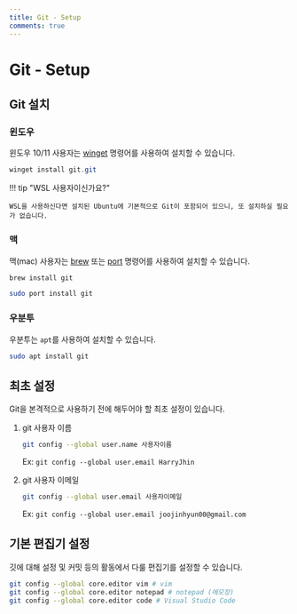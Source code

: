 ```yaml
---
title: Git - Setup
comments: true
---
```


# Git - Setup

## Git 설치

### 윈도우

윈도우 10/11 사용자는 [winget] 명령어를 사용하여 설치할 수 있습니다.

[winget]: ../windows/winget/installation.md

```powershell
winget install git.git
```

!!! tip "WSL 사용자이신가요?"

    WSL을 사용하신다면 설치된 Ubuntu에 기본적으로 Git이 포함되어 있으니, 또 설치하실 필요가 없습니다.

### 맥

맥(mac) 사용자는 [brew] 또는 [port] 명령어를 사용하여 설치할 수 있습니다.

[brew]: ../mac/hombrew.md
[port]: ../mac/port.md

```zsh
brew install git
```

```zsh
sudo port install git
```

### 우분투

우분투는 `apt`를 사용하여 설치할 수 있습니다.

```bash
sudo apt install git
```

## 최초 설정

Git을 본격적으로 사용하기 전에 해두어야 할 최초 설정이 있습니다.

1. git 사용자 이름

    ```bash
    git config --global user.name 사용자이름
    ```

    Ex: `git config --global user.email HarryJhin`

2. git 사용자 이메일


    ```bash
    git config --global user.email 사용자이메일
    ```

    Ex: `git config --global user.email joojinhyun00@gmail.com`

## 기본 편집기 설정

깃에 대해 설정 및 커밋 등의 활동에서 다룰 편집기를 설정할 수 있습니다.

```bash
git config --global core.editor vim # vim
git config --global core.editor notepad # notepad (메모장)
git config --global core.editor code # Visual Studio Code
```
